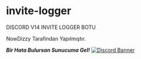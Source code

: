 # invite-logger
DISCORD V14 INVITE LOGGER BOTU

NowDizzy Tarafindan Yapılmıştır.

***Bir Hata Bulursan Sunucuma Gel!***
[![Discord Banner](https://api.weblutions.com/discord/invite/bdfd/)](https://discord.gg/bdfd)
